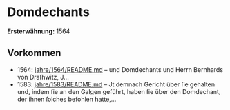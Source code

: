 # Domdechants

**Ersterwähnung:** 1564

## Vorkommen
- 1564: [jahre/1564/README.md](../jahre/1564/README.md) – und
Domdechants und Herrn Bernhards von Draſhwitz, J...
- 1583: [jahre/1583/README.md](../jahre/1583/README.md) – Jt demnach
Gericht über ſie gehalten und, indem ſie an den Galgen
geführt, haben ſie über den Domdechant, der ihnen ſolches
befohlen hatte,...
